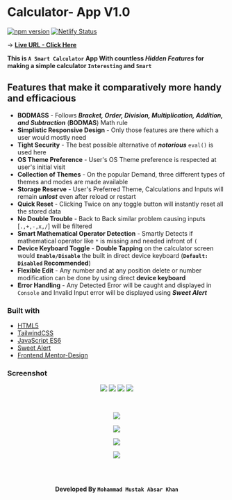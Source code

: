 # Calculator- App V1.0

[![npm version](https://badge.fury.io/js/tailwindcss.svg)](https://badge.fury.io/js/tailwindcss)
[![Netlify Status](https://api.netlify.com/api/v1/badges/25dfe686-bd1c-4483-b9b7-d94a796b7265/deploy-status)](https://app.netlify.com/sites/calc-mustak/deploys)
<br>

-> **[Live URL - Click Here](https://calc-mustak.netlify.app)** <br>

**This is `A Smart Calculator` App With countless <i>Hidden Features</i> for making a simple calculator `Interesting` and `Smart`** <br>

## Features that make it comparatively more handy and efficacious

- **BODMASS** - Follows **_Bracket, Order, Division, Multiplication, Addition, and Subtraction_** (**BODMAS**) Math rule
- **Simplistic Responsive Design** - Only those features are there which a user would mostly need
- **Tight Security** - The best possible alternative of **_notorious_** `eval()` is used here
- **OS Theme Preference** - User's OS Theme preference is respected at user's initial visit
- **Collection of Themes** - On the popular Demand, three different types of themes and modes are made available
- **Storage Reserve** - User's Preferred Theme, Calculations and Inputs will remain **_unlost_** even after reload or restart
- **Quick Reset** - Clicking Twice on any toggle button will instantly reset all the stored data
- **No Double Trouble** - Back to Back similar problem causing inputs [`.,+,-,x,/`] will be filtered
- **Smart Mathematical Operator Detection** - Smartly Detects if mathematical operator like `*` is missing and needed infront of `(`
- **Device Keyboard Toggle** - **Double Tapping** on the calculator screen would **`Enable/Disable`** the built in direct device keyboard (**`Default: Disabled` Recommended**)
- **Flexible Edit** - Any number and at any position delete or number modification can be done by using direct **device keyboard**
- **Error Handling** - Any Detected Error will be caught and displayed in `Console` and Invalid Input error will be displayed using **_Sweet Alert_**
  <br>

### Built with

- [HTML5](https://html.com/)
- [TailwindCSS](https://tailwindcss.com/)
- [JavaScript ES6](http://es6-features.org/)
- [Sweet Alert](https://sweetalert.js.org/)
- [Frontend Mentor-Design](https://www.frontendmentor.io/challenges/calculator-app-9lteq5N29)

### Screenshot

<div align="center">

![](./src/images/theme1-mobile.png)
![](./src/images/theme2-mobile.png)
![](./src/images/theme3-mobile.png)
![](./src/images/mobile-error-handle.png)

<br>

![](./src/images/theme1-lgscreen.png)

![](./src/images/theme2-lgscreen.png)

![](./src/images/theme3-lgscreen.png)

![](./src/images/desktop-error%20handle.png)

<br>
<br>

**Developed By `Mohammad Mustak Absar Khan`**

</div>
